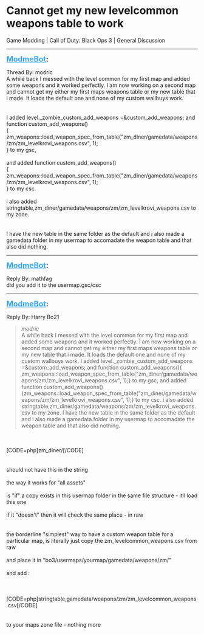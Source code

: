 # Cannot get my new levelcommon weapons table to work
Game Modding | Call of Duty: Black Ops 3 | General Discussion

---
<strong style="font-size: 1.4em;"><span style="text-decoration: underline;text-decoration-color: #34a7f9;"><span style="color:#34a7f9;">ModmeBot</span></span>:</strong>

<p>Thread By: modric<br />A while back I messed with the level common for my first map and added some weapons and it worked perfectly. I am now working on a second map and cannot get my either my first maps weapons table or my new table that i made. It loads the default one and none of my custom wallbuys work.<br /> <br /> <br />I added level._zombie_custom_add_weapons =&amp;custom_add_weapons; and <br />function custom_add_weapons()<br />{<br /> zm_weapons::load_weapon_spec_from_table(&quot;zm_diner/gamedata/weapons/zm/zm_levelkrovi_weapons.csv&quot;, 1);<br />} to my gsc,<br /> <br />and added   function custom_add_weapons()<br />{<br />zm_weapons::load_weapon_spec_from_table(&quot;zm_diner/gamedata/weapons/zm/zm_levelkrovi_weapons.csv&quot;, 1);<br />}     to my csc.<br /> <br />i also added stringtable,zm_diner/gamedata/weapons/zm/zm_levelkrovi_weapons.csv to my zone.<br /> <br /> <br />I have the new table in the same folder as the default and i also made a gamedata folder in my usermap to accomadate the weapon table and that also did nothing.</p>

---
<strong style="font-size: 1.4em;"><span style="text-decoration: underline;text-decoration-color: #34a7f9;"><span style="color:#34a7f9;">ModmeBot</span></span>:</strong>

<p>Reply By: mathfag<br />did you add it to the usermap.gsc/csc</p>

---
<strong style="font-size: 1.4em;"><span style="text-decoration: underline;text-decoration-color: #34a7f9;"><span style="color:#34a7f9;">ModmeBot</span></span>:</strong>

<p>Reply By: Harry Bo21<br /><blockquote><em>modric</em><br />A while back I messed with the level common for my first map and added some weapons and it worked perfectly. I am now working on a second map and cannot get my either my first maps weapons table or my new table that i made. It loads the default one and none of my custom wallbuys work.     I added level._zombie_custom_add_weapons =&amp;custom_add_weapons; and function custom_add_weapons(){ zm_weapons::load_weapon_spec_from_table(&quot;zm_diner/gamedata/weapons/zm/zm_levelkrovi_weapons.csv&quot;, 1);} to my gsc,   and added   function custom_add_weapons(){zm_weapons::load_weapon_spec_from_table(&quot;zm_diner/gamedata/weapons/zm/zm_levelkrovi_weapons.csv&quot;, 1);}     to my csc.   i also added stringtable,zm_diner/gamedata/weapons/zm/zm_levelkrovi_weapons.csv to my zone.     I have the new table in the same folder as the default and i also made a gamedata folder in my usermap to accomadate the weapon table and that also did nothing. </blockquote><br /> <br />[CODE=php]zm_diner/[/CODE]<br /><br /><br />should not have this in the string<br /><br />the way it works for &quot;all assets&quot;<br /><br />is &quot;if&quot; a copy exists in this usermap folder in the same file structure - itll load this one<br /> <br />if it &quot;doesn&#39;t&quot; then it will check the same place - in raw<br /> <br /> <br />the borderline &quot;simplest&quot; way to have a custom weapon table for a particular map, is literally just copy the zm_levelcommon_weapons.csv from raw<br /><br />and place it in &quot;bo3/usermaps/yourmap/gamedata/weapons/zm/&quot;<br /><br />and add :<br /><br /><br /><br />[CODE=php]stringtable,gamedata/weapons/zm/zm_levelcommon_weapons.csv[/CODE]<br /> <br /> <br />to your maps zone file - nothing more</p>
